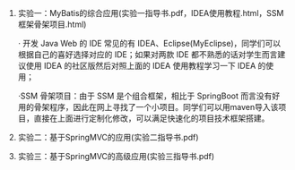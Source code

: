 1. 实验一：MyBatis的综合应用(实验一指导书.pdf，IDEA使用教程.html，SSM 框架骨架项目.html) 

   · 开发 Java Web 的 IDE 常见的有 IDEA、Eclipse(MyEclipse)，同学们可以根据自己的喜好选择对应的 IDE；如果对两款 IDE 都不熟悉的话对学生而言建议使用 IDEA 的社区版然后对照上面的 IDEA 使用教程学习一下 IDEA 的使用； 

   ·SSM 骨架项目：由于 SSM 是个组合框架，相比于 SpringBoot 而言没有好用的骨架程序，因此在网上寻找了一个小项目。同学们可以用maven导入该项目，直接在上面进行定制化修改，可以满足快速化的项目技术框架搭建。

2. 实验二：基于SpringMVC的应用(实验二指导书.pdf)

3. 实验三：基于SpringMVC的高级应用(实验三指导书.pdf)
